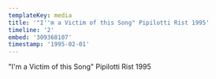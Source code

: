 ```yaml
---
templateKey: media
title: '"I''m a Victim of this Song" Pipilotti Rist 1995'
timeline: '2'
embed: '309368107'
timestamp: '1995-02-01'
---
```

"I'm a Victim of this Song" Pipilotti Rist 1995
